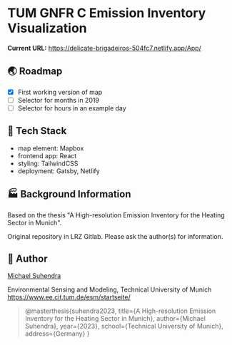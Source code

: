 # TUM GNFR C Emission Inventory Visualization

**Current URL:** https://delicate-brigadeiros-504fc7.netlify.app/App/
## 🌏 Roadmap

- [x] First working version of map
- [ ] Selector for months in 2019
- [ ] Selector for hours in an example day

## 📒 Tech Stack

- map element: Mapbox
- frontend app: React
- styling: TailwindCSS
- deployment: Gatsby, Netlify

## 🏭 Background Information

Based on the thesis "A High-resolution Emission Inventory for the Heating Sector in Munich".

Original repository in LRZ Gitlab. Please ask the author(s) for information.

## 🤡 Author

[Michael Suhendra](mailto:michael.suhendra@tum.de)

Environmental Sensing and Modeling, Technical University of Munich
https://www.ee.cit.tum.de/esm/startseite/ 

> @masterthesis{suhendra2023,
title={A High-resolution Emission Inventory for the
Heating Sector in Munich},
author={Michael Suhendra},
year={2023},
school={Technical University of Munich},
address={Germany}
}
